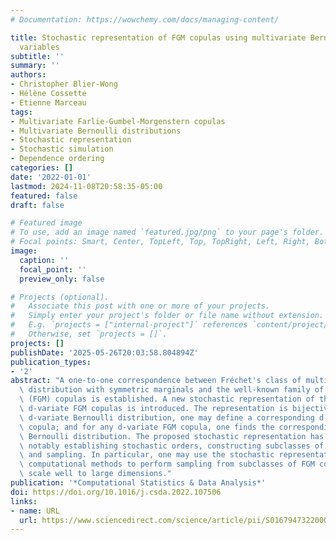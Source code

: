 ```yaml
---
# Documentation: https://wowchemy.com/docs/managing-content/

title: Stochastic representation of FGM copulas using multivariate Bernoulli random
  variables
subtitle: ''
summary: ''
authors:
- Christopher Blier-Wong
- Hélène Cossette
- Etienne Marceau
tags:
- Multivariate Farlie-Gumbel-Morgenstern copulas
- Multivariate Bernoulli distributions
- Stochastic representation
- Stochastic simulation
- Dependence ordering
categories: []
date: '2022-01-01'
lastmod: 2024-11-08T20:58:35-05:00
featured: false
draft: false

# Featured image
# To use, add an image named `featured.jpg/png` to your page's folder.
# Focal points: Smart, Center, TopLeft, Top, TopRight, Left, Right, BottomLeft, Bottom, BottomRight.
image:
  caption: ''
  focal_point: ''
  preview_only: false

# Projects (optional).
#   Associate this post with one or more of your projects.
#   Simply enter your project's folder or file name without extension.
#   E.g. `projects = ["internal-project"]` references `content/project/deep-learning/index.md`.
#   Otherwise, set `projects = []`.
projects: []
publishDate: '2025-05-26T20:03:58.804894Z'
publication_types:
- '2'
abstract: "A one-to-one correspondence between Fréchet's class of multivariate Bernoulli\
  \ distribution with symmetric marginals and the well-known family of Farlie-Gumbel-Morgenstern\
  \ (FGM) copulas is established. A new stochastic representation of the family of\
  \ d-variate FGM copulas is introduced. The representation is bijective: from any\
  \ d-variate Bernoulli distribution, one may define a corresponding d-variate FGM\
  \ copula; and for any d-variate FGM copula, one finds the corresponding d-variate\
  \ Bernoulli distribution. The proposed stochastic representation has many advantages,\
  \ notably establishing stochastic orders, constructing subclasses of FGM copulas\
  \ and sampling. In particular, one may use the stochastic representation to develop\
  \ computational methods to perform sampling from subclasses of FGM copulas, which\
  \ scale well to large dimensions."
publication: '*Computational Statistics & Data Analysis*'
doi: https://doi.org/10.1016/j.csda.2022.107506
links:
- name: URL
  url: https://www.sciencedirect.com/science/article/pii/S016794732200086X
---
```

